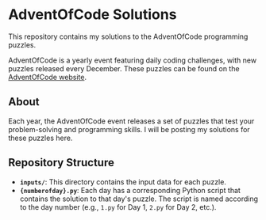 # AdventOfCode Solutions

This repository contains my solutions to the AdventOfCode programming puzzles.

AdventOfCode is a yearly event featuring daily coding challenges, with new puzzles released every December. These puzzles can be found on the [AdventOfCode website](https://adventofcode.com/).

## About

Each year, the AdventOfCode event releases a set of puzzles that test your problem-solving and programming skills. I will be posting my solutions for these puzzles here.

## Repository Structure

- **`inputs/`**: This directory contains the input data for each puzzle.
- **`{numberofday}.py`**: Each day has a corresponding Python script that contains the solution to that day's puzzle. The script is named according to the day number (e.g., `1.py` for Day 1, `2.py` for Day 2, etc.).
